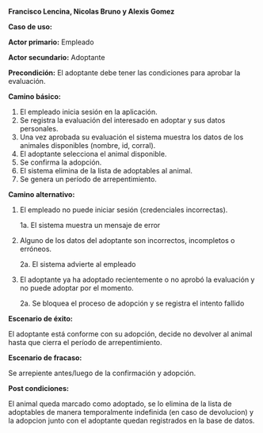 ﻿**Francisco Lencina, Nicolas Bruno y Alexis Gomez**

**Caso de uso:**

**Actor primario:** Empleado

**Actor secundario:** Adoptante

**Precondición:** El adoptante debe tener las condiciones para aprobar la evaluación.

**Camino básico:**

1. El empleado inicia sesión en la aplicación.
1. Se registra la evaluación del interesado en adoptar y sus datos personales.
1. Una vez aprobada su evaluación el sistema muestra los datos de los animales disponibles (nombre, id, corral).
1. El adoptante selecciona el animal disponible.
1. Se confirma la adopción.
1. El sistema elimina de la lista de adoptables al animal.
1. Se genera un período de arrepentimiento.

**Camino alternativo:** 

1. El empleado no puede iniciar sesión (credenciales incorrectas). 

   1a. El sistema muestra un mensaje de error

1. Alguno de los datos del adoptante son incorrectos, incompletos o erróneos.

   2a. El sistema advierte al empleado

1. El adoptante ya ha adoptado recientemente o no aprobó la evaluación y no puede adoptar por el momento.

   2a. Se bloquea el proceso de adopción y se registra el intento fallido

**Escenario de éxito:**

El adoptante está conforme con su adopción, decide no devolver al animal hasta que cierra el período de arrepentimiento.

**Escenario de fracaso:**

Se arrepiente antes/luego de la confirmación y adopción.

**Post condiciones:**

El animal queda marcado como adoptado, se lo elimina de la lista de adoptables de manera temporalmente indefinida (en caso de devolucion) y la adopcion junto con el adoptante quedan registrados en la base de datos.
